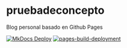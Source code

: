 # pruebadeconcepto
Blog personal basado en Github Pages

[![MkDocs Deploy](https://github.com/antoniohernan/pruebadeconcepto/actions/workflows/deploy_gh-pages.yml/badge.svg)](https://github.com/antoniohernan/pruebadeconcepto/actions/workflows/deploy_gh-pages.yml)
[![pages-build-deployment](https://github.com/antoniohernan/pruebadeconcepto/actions/workflows/pages/pages-build-deployment/badge.svg)](https://github.com/antoniohernan/pruebadeconcepto/actions/workflows/pages/pages-build-deployment)
